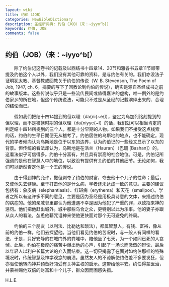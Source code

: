 ```yaml
---
layout: wiki
title: 约伯（JOB）
categories: NewBibleDictionary
description: 圣经新词典: 约伯（JOB）（来：~iyyo^b[）
keywords: 约伯, JOB
comments: false
---
```


## 约伯（JOB）（来：~iyyo^b[）

　　除了约伯记这卷书的记载及以西结书十四章14、20节和雅各书五章11节顺带提及约伯这个人以外，我们没有其他可靠的资料，是与约伯有关的。我们亦没法子证明犹太教、基督教或回教关于约伯的传说（W. B. Stevenson, The Poem of Job, 1947, ch. 6，摘要的写下了回教论到约伯的传说），确实是源自圣经成书之前的故事版本。这些传说似乎只是一些流传民间或值得嘉许的虚构，唯一例外的是约伯家乡的所在地，但这个传统说法，可能只不过是从圣经的记载演绎出来的、合理的结论而已。

　　假如我们把结十四14提到的但以理（da{ni{~e{l），鉴定为乌加列铭刻提到的但以理，而不是被掳时期的但以理（da{niyye{~l）的话，我们就可以相当肯定的判定结十四14所提到的三个人，都是十分早期的人物。如果我们不接受这点线索的话，约伯的生平日期便无从稽考了。约伯居住的乌斯地的地点，也不能确定。现代的学者倾向认为乌斯地是位于以东的边界，认为约伯记的一些经文显示了以东的背景。但传统的看法却认为，乌斯地是在浩兰（Hauran）（巴珊 [Bashan]）的，这看法似乎可信得多。约伯十分富有，并且具有崇高的社会地位。可是，约伯记所强调的是他在智慧人中的地位，以致没有提供有关约伯的其他细节。无论如何，我们可以断然否定他是一个王的传说。

　　由于得到神的允许，撒但剥夺了约伯的财富，夺去他十个儿子的性命；最后，又使他失去健康。至于打击他的是什么病，学者还未达成一致的意见。主要的建议包括有：象皮病（elephantiasis）、红斑病（erythema）和天花（smallpox）。学者之所以有这许多不同的意见，主要是因为圣经是用极具诗意的文体，来描述约伯的病症的。他的亲戚邻里都认为他遭遇不幸是因为他犯了严重的罪，以致招来神的惩罚。他们把他赶出城外。城中那些乌合之众，更特别以此为乐事。他的妻子亦跟从众人的看法，怂恿他藉咒诅神来使他更快面对那个无可避免的终局。

　　约伯的三个朋友（以利法、比勒达和琐法），都属智慧人，有钱、富裕，像从前的约伯一样。他们去探望他。当他们看见约伯的苦况时，与一般人有同样的看法，于是，只好安静的在城门外的粪堆中，陪他坐了七天，为一个如同已死的人哀悼。此后，约伯在极度的痛苦中爆出他的心声，引起了一场长而激烈的辩论，最后以年轻人以利户长篇大论的介入而结束。这一切只揭露了在面对如约伯那样的特殊境况时，传统智慧及神学观念的崩溃。虽然友人的不谅解使约伯差不多要发狂，但亦驱使他转向神并预备好领受有关神主权的启示。这带给他平安。约伯得蒙医治，并蒙神赐他双倍的财富和十个儿子，群众因而困惑失措。

H.L.E.









